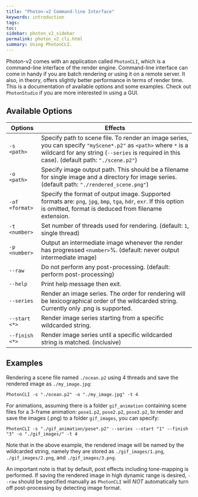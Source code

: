 ```yaml
---
title: "Photon-v2 Command-line Interface"
keywords: introduction
tags: 
toc:
sidebar: photon_v2_sidebar
permalink: photon_v2_cli.html
summary: Using PhotonCLI.
---
```


Photon-v2 comes with an application called `PhotonCLI`, which is a command-line interface of the render engine. Command-line interface can come in handy if you are batch rendering or using it on a remote server. It also, in theory, offers slightly better performance in terms of render time. This is a documentation of available options and some examples. Check out `PhotonStudio` if you are more interested in using a GUI.

## Available Options

| Options  | Effects |
| -------- | ------- |
| `-s <path>` | Specify path to scene file. To render an image series, you can specify `"myScene*.p2"` as `<path>` where `*` is a wildcard for any string (`--series` is required in this case). (default path: `"./scene.p2"`) |
| `-o <path>` | Specify image output path. This should be a filename for single image and a directory for image series. (default path: `"./rendered_scene.png"`) |
| `-of <format>` | Specify the format of output image. Supported formats are: `png`, `jpg`, `bmp`, `tga`, `hdr`, `exr`. If this option is omitted, format is deduced from filename extension. |
| `-t <number>` | Set number of threads used for rendering. (default: `1`, single thread) |
| `-p <number>` | Output an intermediate image whenever the render has progressed `<number>`%. (default: never output intermediate image) |
| `--raw` | Do not perform any post-processing. (default: perform post-processing) |
| `--help` | Print help message then exit. |
| `--series` | Render an image series. The order for rendering will be lexicographical order of the wildcarded string. Currently only .png is supported. |
| `--start <*>` | Render image series starting from a specific wildcarded string. |
| `--finish <*>` | Render image series until a specific wildcarded string is matched. (inclusive) |

## Examples

Rendering a scene file named `./ocean.p2` using 4 threads and save the rendered image as `./my_image.jpg`:

```shell
PhotonCLI -s "./ocean.p2" -o "./my_image.jpg" -t 4
```

For animations, assuming there is a folder `gif_animation` containing scene files for a 3-frame animation: `pose1.p2`, `pose2.p2`, `pose3.p2`, to render and save the images (.png) to a folder `gif_images`, you can specify:

```shell
PhotonCLI -s "./gif_animation/pose*.p2" --series --start "1" --finish "3" -o "./gif_images/" -t 4
```

Note that in the above example, the rendered image will be named by the wildcarded string, namely they are stored as `./gif_images/1.png`, `./gif_images/2.png`, and `./gif_images/3.png`.

An important note is that by default, post effects including tone-mapping is performed. If saving the rendered image in high dynamic range is desired, `--raw` should be specified manually as `PhotonCLI` will *NOT* automatically turn off post-processing by detecting image format.
